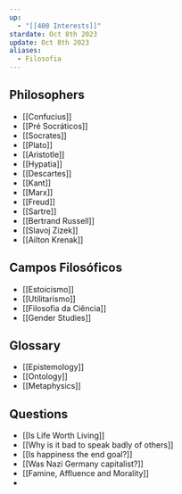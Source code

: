 ```yaml
---
up:
  - "[[400 Interests]]"
stardate: Oct 8th 2023
update: Oct 8th 2023
aliases:
  - Filosofia
---
```

## Philosophers
- [[Confucius]]
- [[Pré Socráticos]]
- [[Socrates]]
- [[Plato]]
- [[Aristotle]]
- [[Hypatia]]
- [[Descartes]]
- [[Kant]]
- [[Marx]]
- [[Freud]]
- [[Sartre]]
- [[Bertrand Russell]]
- [[Slavoj Zizek]]
- [[Ailton Krenak]]

## Campos Filosóficos
- [[Estoicismo]]
- [[Utilitarismo]]
- [[Filosofia da Ciência]]
- [[Gender Studies]]


## Glossary
- [[Epistemology]]
- [[Ontology]]
- [[Metaphysics]]

## Questions
- [[Is Life Worth Living]]
- [[Why is it bad to speak badly of others]]
- [[Is happiness the end goal?]]
- [[Was Nazi Germany capitalist?]]
- [[Famine, Affluence and Morality]]
- 